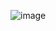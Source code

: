 ![image](https://user-images.githubusercontent.com/34793005/197353331-89868114-367b-4e51-a81f-550d83daa44f.png)
